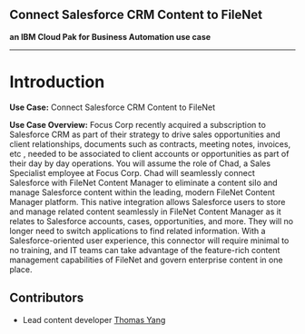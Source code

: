 ## Connect Salesforce CRM Content to FileNet
**an IBM Cloud Pak for Business Automation use case**
***

# Introduction

**Use Case:** Connect Salesforce CRM Content to FileNet

**Use Case Overview:** Focus Corp recently acquired a subscription to Salesforce CRM as part of their strategy to drive sales opportunities and client relationships, documents such as contracts, meeting notes, invoices, etc , needed to be associated to client accounts or opportunities as part of their day by day operations. You will assume the role of Chad, a Sales Specialist employee at Focus Corp. Chad will seamlessly connect Salesforce with FileNet Content Manager to eliminate a content silo and manage Salesforce content within the leading, modern FileNet Content Manager platform. This native integration allows Salesforce users to store and manage related content seamlessly in FileNet Content Manager as it relates to Salesforce accounts, cases, opportunities, and more. They will no longer need to switch applications to find related information. With a Salesforce-oriented user experience, this connector will require minimal to no training, and IT teams can take advantage of the feature-rich content management capabilities of FileNet and govern enterprise content in one place.





## Contributors
  * Lead content developer [Thomas Yang](https://www.linkedin.com/in/thomasyang44/)
